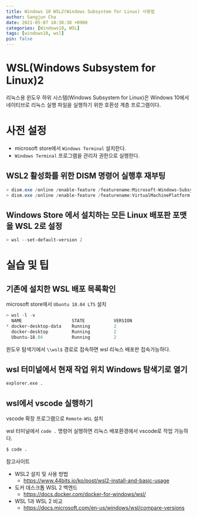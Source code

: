 ```yaml
---
title: Windows 10 WSL2(Windows Subsystem for Linux) 사용법
author: Sangjun Cha
date: 2021-05-07 10:30:38 +0900
categories: [Windows10, WSL]
tags: [windows10, wsl]
pin: false
---
```


# WSL(Windows Subsystem for Linux)2

리눅스용 윈도우 하위 시스템(Windows Subsystem for Linux)은 Windows 10에서 네이티브로 리눅스 실행 파일을 실행하기 위한 호환성 계층 프로그램이다.

# 사전 설정

- microsoft store에서 `Windows Terminal` 설치한다.
- `Windows Terminal` 프로그램을 관리자 권한으로 실행한다.

## WSL2 활성화를 위한 DISM 명령어 실행후 재부팅

```powershell
> dism.exe /online /enable-feature /featurename:Microsoft-Windows-Subsystem-Linux /all /norestart
> dism.exe /online /enable-feature /featurename:VirtualMachinePlatform /all /norestart
```

## Windows Store 에서 설치하는 모든 Linux 배포판 포맷을 WSL 2로 설정

```powershell
> wsl --set-default-version 2
```

# 실습 및 팁

## 기존에 설치한 WSL 배포 목록확인

microsoft store에서 `Ubuntu 18.04 LTS` 설치

```powershell
> wsl -l -v
  NAME                   STATE           VERSION
* docker-desktop-data    Running         2
  docker-desktop         Running         2
  Ubuntu-18.04           Running         2
```

윈도우 탐색기에서 `\\wsl$` 경로로 접속하면 wsl 리눅스 배포판 접속가능하다.

## wsl 터미널에서 현재 작업 위치 Windows 탐색기로 열기

```bash
explorer.exe .
```

## wsl에서 vscode  실행하기 

vscode 확장 프로그램으로 `Remote-WSL` 설치

wsl 터미널에서 `code .` 명령어 실행하면 리눅스 배포환경에서 vscode로 작업 가능하다.

```bash
$ code .
```

참고사이트  
- WSL2 설치 및 사용 방법
  - https://www.44bits.io/ko/post/wsl2-install-and-basic-usage
- 도커 데스크톱 WSL 2 백엔드
  - https://docs.docker.com/docker-for-windows/wsl/
- WSL 1과 WSL 2 비교
  - https://docs.microsoft.com/en-us/windows/wsl/compare-versions